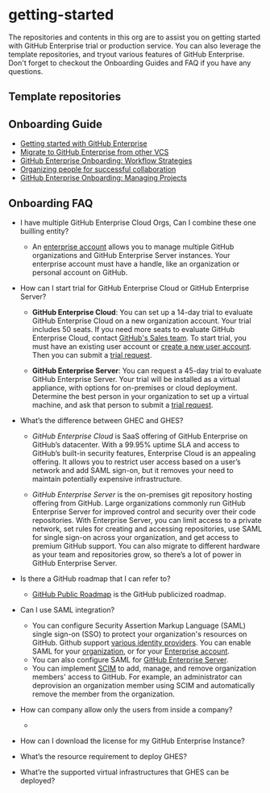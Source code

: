 # getting-started

The repositories and contents in this org are to assist you on getting started with GitHub Enterprise trial or production service. 
You can also leverage the template repositories, and tryout various features of GitHub Enterprise. 
Don't forget to checkout the Onboarding Guides and FAQ if you have any questions. 

## Template repositories


## Onboarding Guide
- [Getting started with GitHub Enterprise](https://resources.github.com/enterprise-onboarding/)
- [Migrate to GitHub Enterprise from other VCS](https://github.github.com/enterprise-migrations/#/)
- [GitHub Enterprise Onboarding: Workflow Strategies](https://vimeo.com/333784745)
- [Organizing people for successful collaboration](https://vimeo.com/333786093)
- [GitHub Enterprise Onboarding: Managing Projects](https://vimeo.com/333785072)

## Onboarding FAQ


  - I have multiple GitHub Enterprise Cloud Orgs, Can I combine these one builling entity? 
  
     -  An [enterprise account](https://docs.github.com/en/github/setting-up-and-managing-your-enterprise/about-enterprise-accounts) allows you to manage multiple GitHub organizations and GitHub Enterprise Server instances. Your enterprise account must have a handle, like an organization or personal account on GitHub.
     
  - How can I start trial for GitHub Enterprise Cloud or GitHub Enterprise Server?
  
     - **GitHub Enterprise Cloud**: You can set up a 14-day trial to evaluate GitHub Enterprise Cloud on a new organization account. Your trial includes 50 seats. If you need more seats to evaluate GitHub Enterprise Cloud, contact [GitHub's Sales team](https://enterprise.github.com/contact). To start trial, you must have an existing user account or [create a new user account](https://docs.github.com/en/articles/signing-up-for-a-new-github-account). Then you can submit a [trial request](https://github.com/account/organizations/new?plan=business_plus&ref_cta=Start+a+free+trial&ref_loc=hero&ref_page=%2Fenterprise).
     
     - **GitHub Enterprise Server**: You can request a 45-day trial to evaluate GitHub Enterprise Server. Your trial will be installed as a virtual appliance, with options for on-premises or cloud deployment. Determine the best person in your organization to set up a virtual machine, and ask that person to submit a [trial request](https://enterprise.github.com/trial). 
     
  - What’s the difference between GHEC and GHES?
  
     - _GitHub Enterprise Cloud_ is SaaS offering of GitHub Enterprise on GitHub’s datacenter. With a 99.95% uptime SLA and access to GitHub’s built-in security features, Enterprise Cloud is an appealing offering. It allows you to restrict user access based on a user’s network and add SAML sign-on, but it removes your need to maintain potentially expensive infrastructure.
     
     -  _GitHub Enterprise Server_ is the on-premises git repository hosting offering from GitHub. Large organizations commonly run GitHub Enterprise Server for improved control and security over their code repositories. With Enterprise Server, you can limit access to a private network, set rules for creating and accessing repositories, use SAML for single sign-on across your organization, and get access to premium GitHub support. You can also migrate to different hardware as your team and repositories grow, so there’s a lot of power in GitHub Enterprise Server.
     
  - Is there a GitHub roadmap that I can refer to?
     - [GitHub Public Roadmap](https://github.com/github/roadmap/projects/1) is the GitHub publicized roadmap.
     
  - Can I use SAML integration?
     - You can configure Security Assertion Markup Language (SAML) single sign-on (SSO) to protect your organization's resources on GitHub. Github support [various identity providers](https://docs.github.com/en/organizations/managing-saml-single-sign-on-for-your-organization/about-identity-and-access-management-with-saml-single-sign-on#supported-saml-services). You can enable SAML for your [organization](https://docs.github.com/en/organizations/managing-saml-single-sign-on-for-your-organization/enabling-and-testing-saml-single-sign-on-for-your-organization), or  for your [Enterprise account](https://docs.github.com/en/github/setting-up-and-managing-your-enterprise/enabling-saml-single-sign-on-for-organizations-in-your-enterprise-account#about-saml-single-sign-on-for-enterprise-accounts). 
     - You can also configure SAML for [GitHub Enterprise Server](https://docs.github.com/en/enterprise-server@3.1/admin/authentication/using-saml#supported-saml-services). 
     - You can implement [SCIM](https://docs.github.com/en/organizations/managing-saml-single-sign-on-for-your-organization/about-scim) to add, manage, and remove organization members' access to GitHub. For example, an administrator can deprovision an organization member using SCIM and automatically remove the member from the organization.
  
  - How can company allow only the users from inside a company?

    -  
 
  - How can I download the license for my GitHub Enterprise Instance?
  
  - What’s the resource requirement to deploy GHES?
  - What’re the supported virtual infrastructures that GHES can be deployed?





